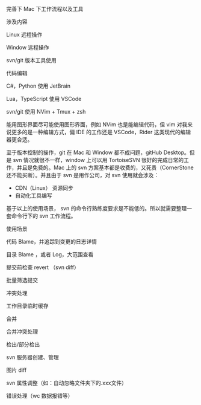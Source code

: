 完善下 Mac 下工作流程以及工具

涉及内容

Linux 远程操作

Window 远程操作

svn/git 版本工具使用

代码编辑

C#，Python 使用 JetBrain

Lua，TypeScript 使用 VSCode

svn/git 使用 NVim + Tmux + zsh



能用图形界面尽可能使用图形界面，例如 NVim 也是能编辑代码，但 vim 对我来说更多的是一种编辑方式，偏 IDE 的工作还是 VSCode，Rider 这类现代的编辑器更合适。

至于版本控制的操作，git 在 Mac 和 Window 都不成问题，gitHub Desktop。但是 svn 情况就很不一样，window 上可以用 TortoiseSVN 很好的完成日常的工作，并且是免费的。Mac 上的 svn 方案基本都是收费的，又死贵（CornerStone还不能买断）。并且由于 svn 是用作公司，对 svn 使用就会涉及：

* CDN（Linux） 资源同步
* 自动化工具编写

基于以上的使用场景， svn 的命令行熟练度要求是不能低的。所以就需要整理一套命令行下的 svn 工作流程。



使用场景

代码 Blame，并追踪到变更的日志详情

目录 Blame ，或者 Log，大范围查看

提交前检查 revert （svn diff）

批量筛选提交

冲突处理

工作目录临时缓存

合并

合并冲突处理

检出/部分检出

svn 服务器创建、管理

图片 diff

svn 属性调整（如：自动忽略文件夹下的.xxx文件）

错误处理（wc 数据报错等）










